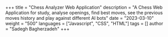 +++
title = "Chess Analyzer Web Application"
description = "A Chess Web Application for study, analyse openings, find best moves, see the previous moves history and play against different AI bots"
date = "2023-03-10"
weight = "500"
languages = ["Javascript", "CSS", "HTML"]
tags = []
author = "Sadegh Bagherzadeh"
+++

